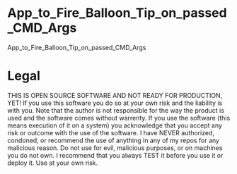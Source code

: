 # App_to_Fire_Balloon_Tip_on_passed_CMD_Args
App_to_Fire_Balloon_Tip_on_passed_CMD_Args

# Legal 
THIS IS OPEN SOURCE SOFTWARE AND NOT READY FOR PRODUCTION, YET! If you use this software you do so at your own risk and the liability is with you. Note that the author is not responsible for the way the product is used and the software comes without warrenty. If you use the software (this means execution of it on a system) you acknowledge that you accept any risk or outcome with the use of the software. I have NEVER authorized, condoned, or recommend the use of anything in any of my repos for any malicious reason. Do not use for evil, malicious purposes, or on machines you do not own. I recommend that you always TEST it before you use it or deploy it. Use at your own risk.
